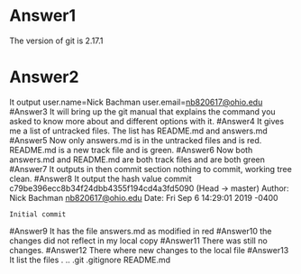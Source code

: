 # Answer1
The version of git is 2.17.1
# Answer2
It output
user.name=Nick Bachman
user.email=nb820617@ohio.edu
#Answer3
It will bring up the git manual that explains the command you asked to know more about and different options with it.
#Answer4
It gives me a list of untracked files. The list has README.md and answers.md
#Answer5
Now only answers.md is in the untracked files and is red. README.md is a new track file and is green.
#Answer6
Now both answers.md and README.md are both track files and are both green
#Answer7
It outputs in then commit section nothing to commit, working tree clean.
#Answer8
It output the hash value
commit c79be396ecc8b34f24dbb4355f194cd4a3fd5090 (Head -> master)
Author: Nick Bachman <nb820617@ohio.edu>
Date:   Fri Sep 6 14:29:01 2019 -0400

    Initial commit
#Answer9
It has the file answers.md as modified in red
#Answer10
the changes did not reflect in my local copy
#Answer11
There was still no changes.
#Answer12
There where new changes to the local file
#Answer13
It list the files . .. .git .gitignore README.md
